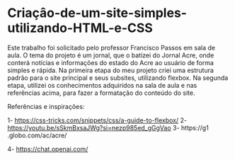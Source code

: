 # Criaçâo-de-um-site-simples-utilizando-HTML-e-CSS

Este trabalho foi solicitado pelo professor Francisco Passos em sala de aula. O tema do projeto é um jornal, que o batizei do Jornal Acre, onde conterá notícias e informações do estado do Acre ao usuário de forma simples e rápida. Na primeira etapa do meu projeto criei uma estrutura padrão para o site principal e seus subsites, utilizando flexbox. Na segunda etapa, utilizei os conhecimentos adquiridos na sala de aula e nas referências acima, para fazer a formatação do conteúdo do site. 


Referências e inspirações:

1- https://css-tricks.com/snippets/css/a-guide-to-flexbox/ 
2- https://youtu.be/sSkmBxsaJWg?si=nezp985ed_gGgVao 
3- https://g1 .globo.com/ac/acre/ 

4- https://chat.openai.com/
